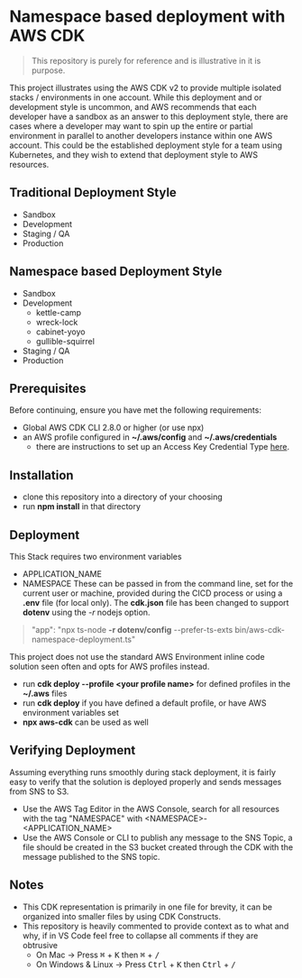 # Namespace based deployment with AWS CDK

> This repository is purely for reference and is illustrative in it is purpose.


This project illustrates using the AWS CDK v2 to provide multiple isolated stacks / environments in one account. While this deployment and or development style 
is uncommon, and AWS recommends that each developer have a sandbox as an answer to this deployment style, there are cases where a developer may want to spin up the entire or partial environment in parallel to another developers instance within one AWS account. This could be the established deployment style for a team using Kubernetes, and they wish to extend that deployment style to AWS resources.

## Traditional Deployment Style
* Sandbox
* Development
* Staging / QA
* Production

## Namespace based Deployment Style
* Sandbox
* Development
    * kettle-camp
    * wreck-lock
    * cabinet-yoyo
    * gullible-squirrel
* Staging / QA
* Production
## Prerequisites

Before continuing, ensure you have met the following requirements:

* Global AWS CDK CLI 2.8.0 or higher (or use npx)
* an AWS profile configured in **~/.aws/config** and **~/.aws/credentials**
    * there are instructions to set up an Access Key Credential Type [here](https://cdkworkshop.com/15-prerequisites/200-account.html).

## Installation

* clone this repository into a directory of your choosing
* run **npm install** in that directory 

## Deployment

This Stack requires two environment variables
 * APPLICATION_NAME
 * NAMESPACE
These can be passed in from the command line, set for the current user or machine, provided during the CICD process or using a **.env** file (for local only). The **cdk.json** file has been changed to support **dotenv** using the _-r_ nodejs option.

> "app": "npx ts-node **-r dotenv/config** --prefer-ts-exts bin/aws-cdk-namespace-deployment.ts"

This project does not use the standard AWS Environment inline code solution seen often and opts for AWS profiles instead.

* run **cdk deploy --profile \<your profile name\>** for defined profiles in the **~/.aws** files
* run **cdk deploy** if you have defined a default profile, or have AWS environment variables set 
* **npx aws-cdk** can be used as well

## Verifying Deployment

Assuming everything runs smoothly during stack deployment, it is fairly easy to verify that the solution is deployed properly and sends messages from SNS to S3. 

* Use the AWS Tag Editor in the AWS Console, search for all resources with the tag "NAMESPACE" with \<NAMESPACE\>-\<APPLICATION_NAME\>
* Use the AWS Console or CLI to publish any message to the SNS Topic, a file should be created in the S3 bucket created through the CDK with the message published to the SNS topic.


## Notes

* This CDK representation is primarily in one file for brevity, it can be organized into smaller files by using CDK Constructs.
* This repository is heavily commented to provide context as to what and why, if in VS Code feel free to collapse all comments if they are obtrusive
    * On Mac -> Press <kbd>&#8984;</kbd> + <kbd>K</kbd> then <kbd>&#8984;</kbd> + <kbd>/</kbd> 
    * On Windows & Linux -> Press <kbd>Ctrl</kbd> + <kbd>K</kbd> then <kbd>Ctrl</kbd> + <kbd>/</kbd> 
